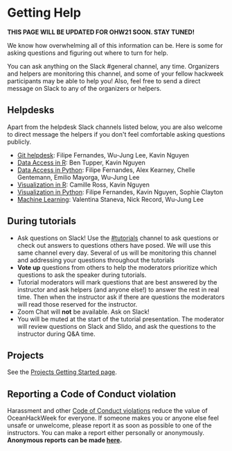 # Getting Help

**THIS PAGE WILL BE UPDATED FOR OHW21 SOON. STAY TUNED!**

We know how overwhelming all of this information can be. Here is some for asking questions and figuring out where to turn for help.

You can ask anything on the Slack #general channel, any time. Organizers and helpers are monitoring this channel, and some of your fellow hackweek participants may be able to help you! Also, feel free to send a direct message on Slack to any of the organizers or helpers. 

## Helpdesks

Apart from the helpdesk Slack channels listed below, you are also welcome to direct message the helpers if you don't feel comfortable asking questions publicly.

- [Git helpdesk](https://app.slack.com/client/TUFFMB3EE/C018C1MMK0A): Filipe Fernandes, Wu-Jung Lee, Kavin Nguyen
- [Data Access in R](https://app.slack.com/client/TUFFMB3EE/C01859W5BQE): Ben Tupper, Kavin Nguyen
- [Data Access in Python](https://app.slack.com/client/TUFFMB3EE/C018QL3JH5X): Filipe Fernandes, Alex Kearney, Chelle Gentemann, Emilio Mayorga, Wu-Jung Lee
- [Visualization in R](https://app.slack.com/client/TUFFMB3EE/C018C882SM9): Camille Ross, Kavin Nguyen
- [Visualization in Python](https://app.slack.com/client/TUFFMB3EE/C018C27E7FU): Filipe Fernandes, Kavin Nguyen, Sophie Clayton
- [Machine Learning](https://app.slack.com/client/TUFFMB3EE/C0185A712QN): Valentina Staneva, Nick Record, Wu-Jung Lee

## During tutorials

- Ask questions on Slack! Use the [#tutorials](https://app.slack.com/client/TUFFMB3EE/G018QH20KAM) channel to ask questions or check out answers to questions others have posed. We will use this same channel every day. Several of us will be monitoring this channel and addressing your questions throughout the tutorials
- **Vote up** questions from others to help the moderators prioritize which questions to ask the speaker during tutorials.
- Tutorial moderators will mark questions that are best answered by the instructor and ask helpers (and anyone else!) to answer the rest in real time. Then when the instructor ask if there are questions the moderators will read those reserved for the instructor.
- Zoom Chat will **not** be available. Ask on Slack!
- You will be muted at the start of the tutorial presentation. The moderator will review questions on Slack and Slido, and ask the questions to the instructor during Q&A time.

## Projects

See the [Projects Getting Started page](../projects/steps.md).

## Reporting a Code of Conduct violation

Harassment and other [Code of Conduct violations](../conduct.md) reduce the value of OceanHackWeek for everyone. If someone makes you or anyone else feel unsafe or unwelcome, please report it as soon as possible to one of the instructors. You can make a report either personally or anonymously. **Anonymous reports can be made [here](https://oceanhackweek.wufoo.com/forms/zep2ybt1swlulc/).**

